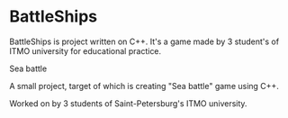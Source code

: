 # BattleShips

BattleShips is project written on C++.
It's a game made by 3 student's of ITMO university for educational practice.

Sea battle

A small project, target of which is creating "Sea battle" game using C++.

Worked on by 3 students of Saint-Petersburg's ITMO university.
